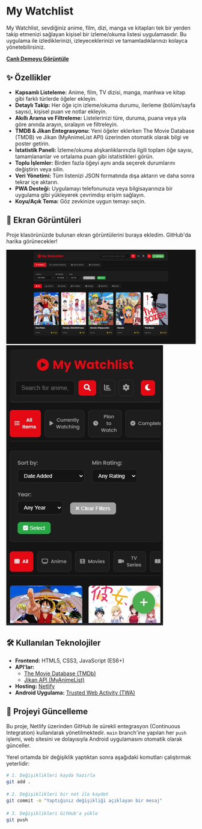 # My Watchlist

My Watchlist, sevdiğiniz anime, film, dizi, manga ve kitapları tek bir yerden takip etmenizi sağlayan kişisel bir izleme/okuma listesi uygulamasıdır. Bu uygulama ile izlediklerinizi, izleyeceklerinizi ve tamamladıklarınızı kolayca yönetebilirsiniz.

**[Canlı Demoyu Görüntüle](https://legendary-zuccutto-1e32d1.netlify.app/)**

## ✨ Özellikler

- **Kapsamlı Listeleme:** Anime, film, TV dizisi, manga, manhwa ve kitap gibi farklı türlerde öğeler ekleyin.
- **Detaylı Takip:** Her öğe için izleme/okuma durumu, ilerleme (bölüm/sayfa sayısı), kişisel puan ve notlar ekleyin.
- **Akıllı Arama ve Filtreleme:** Listelerinizi türe, duruma, puana veya yıla göre anında arayın, sıralayın ve filtreleyin.
- **TMDB & Jikan Entegrasyonu:** Yeni öğeler eklerken The Movie Database (TMDB) ve Jikan (MyAnimeList API) üzerinden otomatik olarak bilgi ve poster getirin.
- **İstatistik Paneli:** İzleme/okuma alışkanlıklarınızla ilgili toplam öğe sayısı, tamamlananlar ve ortalama puan gibi istatistikleri görün.
- **Toplu İşlemler:** Birden fazla öğeyi aynı anda seçerek durumlarını değiştirin veya silin.
- **Veri Yönetimi:** Tüm listenizi JSON formatında dışa aktarın ve daha sonra tekrar içe aktarın.
- **PWA Desteği:** Uygulamayı telefonunuza veya bilgisayarınıza bir uygulama gibi yükleyerek çevrimdışı erişim sağlayın.
- **Koyu/Açık Tema:** Göz zevkinize uygun temayı seçin.

## 📸 Ekran Görüntüleri

Proje klasörünüzde bulunan ekran görüntülerini buraya ekledim. GitHub'da harika görünecekler!

![Masaüstü Görünümü](./screenshots/desktop-1.png)
![Mobil Görünüm](./screenshots/mobile-1.png)

## 🛠️ Kullanılan Teknolojiler

- **Frontend:** HTML5, CSS3, JavaScript (ES6+)
- **API'lar:**
    - [The Movie Database (TMDb)](https://www.themoviedb.org/documentation/api)
    - [Jikan API (MyAnimeList)](https://jikan.moe/)
- **Hosting:** [Netlify](https://www.netlify.com/)
- **Android Uygulama:** [Trusted Web Activity (TWA)](https://developer.chrome.com/docs/android/trusted-web-activity/)

## 🚀 Projeyi Güncelleme

Bu proje, Netlify üzerinden GitHub ile sürekli entegrasyon (Continuous Integration) kullanılarak yönetilmektedir. `main` branch'ine yapılan her `push` işlemi, web sitesini ve dolayısıyla Android uygulamasını otomatik olarak günceller.

Yerel ortamda bir değişiklik yaptıktan sonra aşağıdaki komutları çalıştırmak yeterlidir:

```bash
# 1. Değişiklikleri kayda hazırla
git add .

# 2. Değişiklikleri bir not ile kaydet
git commit -m "Yaptığınız değişikliği açıklayan bir mesaj"

# 3. Değişiklikleri GitHub'a yükle
git push
``` 